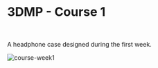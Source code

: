 # 3DMP - Course 1
<br>

A headphone case designed during the first week.

![course-week1](img/Course1.png)